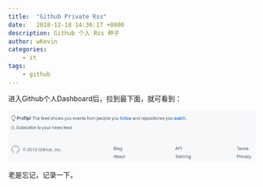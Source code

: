 ```yaml
---
title:  "Github Private Rss"
date:   2018-12-18 14:36:17 +0800
description: Github 个人 Rss 种子
author: wKevin
categories: 
    - it
tags:
    - github
---
```


进入Github个人Dashboard后，拉到最下面，就可看到：

![](/images/posts/2018-12-18-Githu.Private.Rss/screenshot.png)

老是忘记，记录一下。